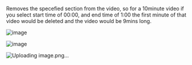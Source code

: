 Removes the specefied section from the video, so for a 10minute video if you select start time of 00:00, and end time of 1:00 the first minute of that video would be deleted and the video would be 9mins long.

![image](https://github.com/user-attachments/assets/55e005e9-e0c3-4d8b-b2bf-0199101ccca4)

![image](https://github.com/user-attachments/assets/3e5019ae-477f-40b8-b5b7-11003e2b7024)

![Uploading image.png…]()

